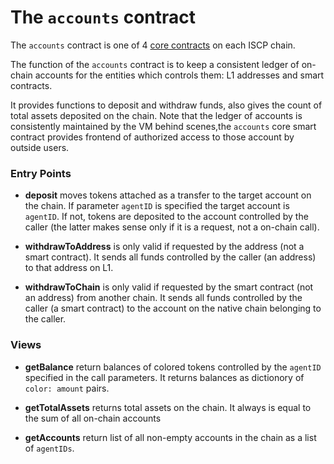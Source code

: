 # The `accounts` contract

The `accounts` contract is one of 4 [core contracts](coresc.md) on each ISCP chain. 

The function of the `accounts` contract is to keep a consistent ledger of on-chain accounts
for the entities which controls them: L1 addresses and smart contracts.

It provides functions to deposit and withdraw funds, also gives the count of total assets deposited 
on the chain. Note that the ledger of accounts is consistently maintained by the VM behind scenes,the `accounts` 
core smart contract provides frontend of authorized access to those account by outside users.  

### Entry Points

* **deposit** moves tokens attached as a transfer to the target account on the chain. 
If parameter `agentID` is specified the target account is `agentID`. If not, tokens are deposited
to the account controlled by the caller (the latter makes sense only if it is a request, not a on-chain call).

* **withdrawToAddress** is only valid if requested by the address (not a smart contract). It sends all funds controlled
by the caller (an address) to that address on L1.

* **withdrawToChain** is only valid if requested by the smart contract (not an address) from another chain. 
It sends all funds controlled by the caller (a smart contract) to the account on the native chain belonging to the caller.

### Views

* **getBalance** return balances of colored tokens controlled by the `agentID` specified in the call parameters. 
It returns balances as dictionory of `color: amount` pairs.

* **getTotalAssets** returns total assets on the chain. It always is equal to the sum of all on-chain accounts

* **getAccounts** return list of all non-empty accounts in the chain as a list of `agentIDs`.  

